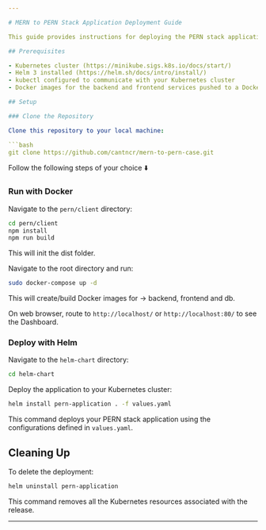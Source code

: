 ```yaml
---

# MERN to PERN Stack Application Deployment Guide

This guide provides instructions for deploying the PERN stack application (PostgreSQL, Express, React, Node.js) on Kubernetes using Helm.

## Prerequisites

- Kubernetes cluster (https://minikube.sigs.k8s.io/docs/start/)
- Helm 3 installed (https://helm.sh/docs/intro/install/)
- kubectl configured to communicate with your Kubernetes cluster
- Docker images for the backend and frontend services pushed to a Docker registry

## Setup

### Clone the Repository

Clone this repository to your local machine:

```bash
git clone https://github.com/cantncr/mern-to-pern-case.git
```

Follow the following steps of your choice ⬇️

### Run with Docker

Navigate to the `pern/client` directory:
```bash
cd pern/client
npm install
npm run build
```

This will init the dist folder.

Navigate to the root directory and run:
```bash
sudo docker-compose up -d 
```
This will create/build Docker images for -> backend, frontend and db.

On web browser, route to `http://localhost/` or `http://localhost:80/` to see the Dashboard. 
### Deploy with Helm

Navigate to the `helm-chart` directory:

```bash
cd helm-chart
```

Deploy the application to your Kubernetes cluster:

```bash
helm install pern-application . -f values.yaml
```

This command deploys your PERN stack application using the configurations defined in `values.yaml`.

## Cleaning Up

To delete the deployment:

```bash
helm uninstall pern-application
```

This command removes all the Kubernetes resources associated with the release.

---
```

